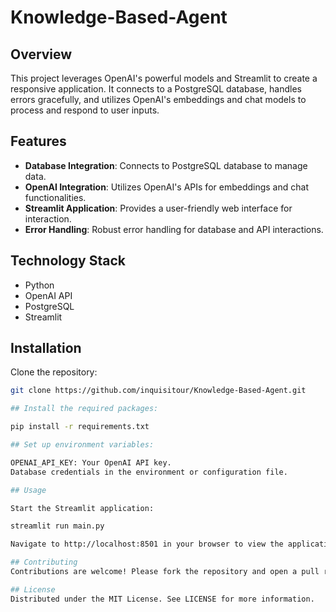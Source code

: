 # Knowledge-Based-Agent

## Overview
This project leverages OpenAI's powerful models and Streamlit to create a responsive application. It connects to a PostgreSQL database, handles errors gracefully, and utilizes OpenAI's embeddings and chat models to process and respond to user inputs.

## Features
- **Database Integration**: Connects to PostgreSQL database to manage data.
- **OpenAI Integration**: Utilizes OpenAI's APIs for embeddings and chat functionalities.
- **Streamlit Application**: Provides a user-friendly web interface for interaction.
- **Error Handling**: Robust error handling for database and API interactions.

## Technology Stack
- Python
- OpenAI API
- PostgreSQL
- Streamlit

## Installation

Clone the repository:
```bash
git clone https://github.com/inquisitour/Knowledge-Based-Agent.git

## Install the required packages:

pip install -r requirements.txt

## Set up environment variables:

OPENAI_API_KEY: Your OpenAI API key.
Database credentials in the environment or configuration file.

## Usage

Start the Streamlit application:

streamlit run main.py

Navigate to http://localhost:8501 in your browser to view the application.

## Contributing
Contributions are welcome! Please fork the repository and open a pull request with your improvements.

## License
Distributed under the MIT License. See LICENSE for more information.



